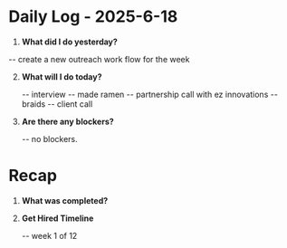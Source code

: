 # Daily Log - 2025-6-18

1. **What did I do yesterday?**

-- create a new outreach work flow for the week
   

2. **What will I do today?**
   
   -- interview
   -- made ramen
   -- partnership call with ez innovations
   -- braids
   -- client call

3. **Are there any blockers?**

   -- no blockers.

# Recap

1. **What was completed?**


2. **Get Hired Timeline**
   
   -- week 1 of 12

<!--
   git add .; git commit -m "daily stand-up"; git push;
   git add .; git commit -m "daily close"; git push;
-->